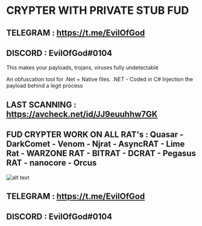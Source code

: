 # CRYPTER WITH PRIVATE STUB FUD
## TELEGRAM : https://t.me/EvilOfGod
## DISCORD : EvilOfGod#0104

This makes your payloads, trojans, viruses fully undetectable

An obfuscation tool for .Net + Native files.
.NET - Coded in C#
Injection the payload behind a legit process


LAST SCANNING : https://avcheck.net/id/JJ9euuhhw7GK
-
FUD CRYPTER WORK ON ALL RAT's : 
Quasar - DarkComet - Venom - Njrat - AsyncRAT - Lime Rat - WARZONE RAT - BITRAT - DCRAT - Pegasus RAT - nanocore - Orcus
-
![alt text](https://i.ibb.co/nkgc0N8/Crypter-Features.png)
## TELEGRAM : https://t.me/EvilOfGod
## DISCORD : EvilOfGod#0104
